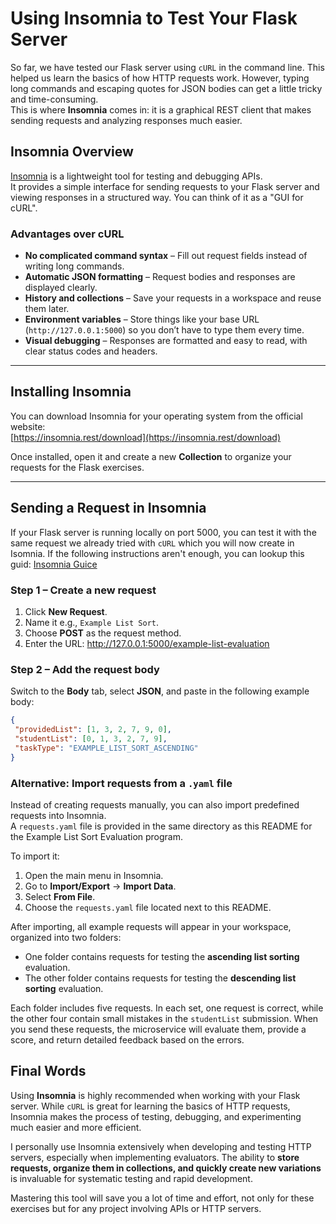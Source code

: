 # Using Insomnia to Test Your Flask Server

So far, we have tested our Flask server using `cURL` in the command line. This helped us learn the basics of how HTTP requests work. However, typing long commands and escaping quotes for JSON bodies can get a little tricky and time-consuming.  
This is where **Insomnia** comes in: it is a graphical REST client that makes sending requests and analyzing responses much easier.

## Insomnia Overview
[Insomnia](https://insomnia.rest/) is a lightweight tool for testing and debugging APIs.  
It provides a simple interface for sending requests to your Flask server and viewing responses in a structured way. You can think of it as a "GUI for cURL".

### Advantages over cURL
- **No complicated command syntax** – Fill out request fields instead of writing long commands.  
- **Automatic JSON formatting** – Request bodies and responses are displayed clearly.  
- **History and collections** – Save your requests in a workspace and reuse them later.  
- **Environment variables** – Store things like your base URL (`http://127.0.0.1:5000`) so you don’t have to type them every time.  
- **Visual debugging** – Responses are formatted and easy to read, with clear status codes and headers.

---

## Installing Insomnia
You can download Insomnia for your operating system from the official website:  
[https://insomnia.rest/download](https://insomnia.rest/download)

Once installed, open it and create a new **Collection** to organize your requests for the Flask exercises.

---

## Sending a Request in Insomnia
If your Flask server is running locally on port 5000, you can test it with the same request we already tried with `cURL` which you will now create in Isomnia. If the following instructions aren't enough, you can lookup this guid: [Insomnia Guice](https://docs.insomnia.rest/insomnia/send-your-first-request)

### Step 1 – Create a new request
1. Click **New Request**.  
2. Name it e.g., `Example List Sort`.  
3. Choose **POST** as the request method.  
4. Enter the URL:  http://127.0.0.1:5000/example-list-evaluation

### Step 2 – Add the request body
Switch to the **Body** tab, select **JSON**, and paste in the following example body:
```json
{
 "providedList": [1, 3, 2, 7, 9, 0],
 "studentList": [0, 1, 3, 2, 7, 9],
 "taskType": "EXAMPLE_LIST_SORT_ASCENDING"
}
```

### Alternative: Import requests from a `.yaml` file
Instead of creating requests manually, you can also import predefined requests into Insomnia.  
A `requests.yaml` file is provided in the same directory as this README for the Example List Sort Evaluation program.  

To import it:  
1. Open the main menu in Insomnia.  
2. Go to **Import/Export** → **Import Data**.  
3. Select **From File**.  
4. Choose the `requests.yaml` file located next to this README.  

After importing, all example requests will appear in your workspace, organized into two folders:  
- One folder contains requests for testing the **ascending list sorting** evaluation.  
- The other folder contains requests for testing the **descending list sorting** evaluation.  

Each folder includes five requests. In each set, one request is correct, while the other four contain small mistakes in the `studentList` submission. When you send these requests, the microservice will evaluate them, provide a score, and return detailed feedback based on the errors.


## Final Words

Using **Insomnia** is highly recommended when working with your Flask server. While `cURL` is great for learning the basics of HTTP requests, Insomnia makes the process of testing, debugging, and experimenting much easier and more efficient.  

I personally use Insomnia extensively when developing and testing HTTP servers, especially when implementing evaluators. The ability to **store requests, organize them in collections, and quickly create new variations** is invaluable for systematic testing and rapid development.  

Mastering this tool will save you a lot of time and effort, not only for these exercises but for any project involving APIs or HTTP servers.
